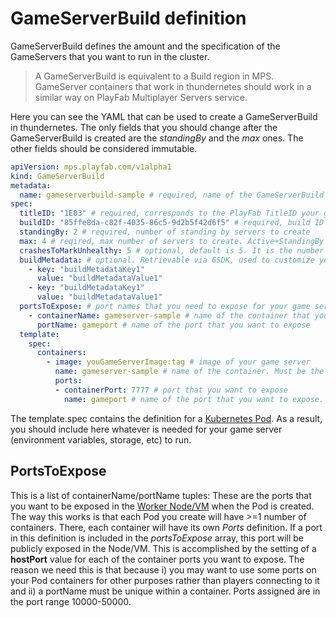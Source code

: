 # GameServerBuild definition

GameServerBuild defines the amount and the specification of the GameServers that you want to run in the cluster.

> A GameServerBuild is equivalent to a Build region in MPS. GameServer containers that work in thundernetes should work in a similar way on PlayFab Multiplayer Servers service.

Here you can see the YAML that can be used to create a GameServerBuild in thundernetes. The only fields that you should change after the GameServerBuild is created are the *standingBy* and the *max* ones. The other fields should be considered immutable.

```yaml
apiVersion: mps.playfab.com/v1alpha1
kind: GameServerBuild
metadata:
  name: gameserverbuild-sample # required, name of the GameServerBuild
spec:
  titleID: "1E03" # required, corresponds to the PlayFab TitleID your game server is using. Can be an arbitrary string
  buildID: "85ffe8da-c82f-4035-86c5-9d2b5f42d6f5" # required, build ID of your game, must be GUID. Will be used for allocations
  standingBy: 2 # required, number of standing by servers to create
  max: 4 # reqired, max number of servers to create. Active+StandingBy servers will never be larger than max
  crashesToMarkUnhealthy: 5 # optional, default is 5. It is the number of crashes needed to mark the GameServerBuild unhealthy. Once this happens, no other operation will take place 
  buildMetadata: # optional. Retrievable via GSDK, used to customize your game server
    - key: "buildMetadataKey1"
      value: "buildMetadataValue1"
    - key: "buildMetadataKey1"
      value: "buildMetadataValue1"
  portsToExpose: # port names that you need to expose for your game server, read more below
    - containerName: gameserver-sample # name of the container that you want its port exposed
      portName: gameport # name of the port that you want to expose
  template:
    spec:
      containers:
        - image: youGameServerImage:tag # image of your game server
          name: gameserver-sample # name of the container. Must be the same as portsToExpose.containerName
          ports:
          - containerPort: 7777 # port that you want to expose
            name: gameport # name of the port that you want to expose. Must be the same as portsToExpose.portName
```

The template.spec contains the definition for a [Kubernetes Pod](https://kubernetes.io/docs/concepts/workloads/pods/). As a result, you should include here whatever is needed for your game server (environment variables, storage, etc) to run.

## PortsToExpose

This is a list of containerName/portName tuples: These are the ports that you want to be exposed in the [Worker Node/VM](https://kubernetes.io/docs/concepts/architecture/nodes/) when the Pod is created. The way this works is that each Pod you create will have >=1 number of containers. There, each container will have its own *Ports* definition. If a port in this definition is included in the *portsToExpose* array, this port will be publicly exposed in the Node/VM. This is accomplished by the setting of a **hostPort** value for each of the container ports you want to expose. The reason we need this is that because i) you may want to use some ports on your Pod containers for other purposes rather than players connecting to it and ii) a portName must be unique within a container. Ports assigned are in the port range 10000-50000.
